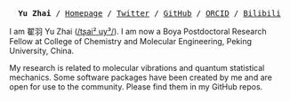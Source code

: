 <script>
  function playAudio(url) {
    new Audio(url).play();
  }
</script>


<pre align="center">
<strong>Yu Zhai</strong> / <a href="https://www.zhaiyusci.net/">Homepage</a> / <a href="https://twitter.com/zhaiyusci">Twitter</a> / <a href="https://github.com/zhaiyusci">GitHub</a> / <a href="https://orcid.org/0000-0002-5065-688X">ORCID</a> / <a href="https://space.bilibili.com/19159644">Bilibili</a></pre>

I am 翟羽 Yu Zhai (<a href="./name.mp3">/tʂai² ɥy³/</a>).  I am now a Boya Postdoctoral Research Fellow at College of Chemistry and Molecular Engineering, Peking University, China.

My research is related to molecular vibrations and quantum statistical mechanics.  Some software packages have been created by me and are open for use to the community.  Please find them in my GitHub repos.
